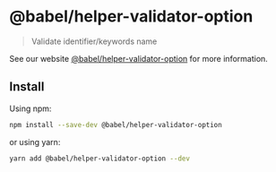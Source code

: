 # @babel/helper-validator-option

> Validate identifier/keywords name

See our website [@babel/helper-validator-option](https://babeljs.io/docs/en/next/babel-helper-validator-option.html) for more information.

## Install

Using npm:

```sh
npm install --save-dev @babel/helper-validator-option
```

or using yarn:

```sh
yarn add @babel/helper-validator-option --dev
```
